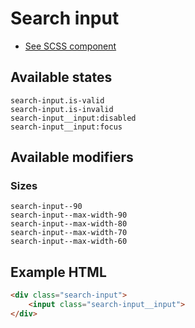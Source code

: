 # Search input

- [See SCSS component](../../scss/controls/search-input.scss)

## Available states

```
search-input.is-valid
search-input.is-invalid
search-input__input:disabled
search-input__input:focus
```

## Available modifiers

### Sizes

```
search-input--90
search-input--max-width-90
search-input--max-width-80
search-input--max-width-70
search-input--max-width-60
```

## Example HTML

```html
<div class="search-input">
    <input class="search-input__input">
</div>
```
